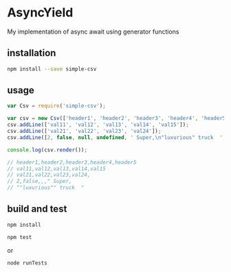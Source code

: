 # AsyncYield
My implementation of async await using generator functions

## installation

```bash
npm install --save simple-csv
```

## usage

```js
var Csv = require('simple-csv');

var csv = new Csv(['header1', 'header2', 'header3', 'header4', 'header5']);
csv.addLine(['val11', 'val12', 'val13', 'val14', 'val15']);
csv.addLine(['val21', 'val22', 'val23', 'val24']);
csv.addLine([2, false, null, undefined, ' Super,\n"luxurious" truck  ', 'too much']);

console.log(csv.render());

// header1,header2,header3,header4,header5
// val11,val12,val13,val14,val15
// val21,val22,val23,val24,
// 2,false,,," Super,
// ""luxurious"" truck  "

```

## build and test

```bash
npm install
```

```bash
npm test
```
or
```bash
node runTests
```